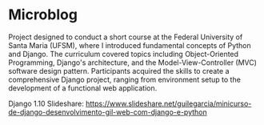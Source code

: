 # Microblog
Project designed to conduct a short course at the Federal University of Santa Maria (UFSM), where I introduced fundamental concepts of Python and Django. The curriculum covered topics including Object-Oriented Programming, Django's architecture, and the Model-View-Controller (MVC) software design pattern. Participants acquired the skills to create a comprehensive Django project, ranging from environment setup to the development of a functional web application.

Django 1.10
Slideshare:
https://www.slideshare.net/guilegarcia/minicurso-de-django-desenvolvimento-gil-web-com-django-e-python
